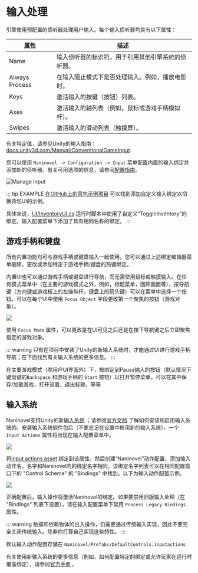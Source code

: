 # 输入处理

引擎使用预配置的侦听器处理用户输入。每个输入侦听器均具有以下属性：


属性 | 描述
--- | ---
Name | 输入侦听器的标识符。用于引用其他引擎系统的侦听器。
Always Process | 在输入阻止模式下是否处理输入。例如，播放电影时。
Keys | 激活输入的按键（按钮）列表。
Axes | 激活输入的轴列表（例如，鼠标或游戏手柄模拟杆）。
Swipes | 激活输入的滑动列表（触摸屏）。

有关特定值，请参见Unity的输入指南：[docs.unity3d.com/Manual/ConventionalGameInput](https://docs.unity3d.com/Manual/ConventionalGameInput.html).

您可以使用 `Naninovel -> Configuration -> Input` 菜单配置内置的输入绑定并添加新的侦听器。有关可用选项的信息，请参阅[配置指南](/zh/guide/configuration.md#输入)。

![Manage Input](https://i.gyazo.com/2f97539323c9fc36124e286856a36f84.png)

::: tip EXAMPLE
[在GitHub上的背包示例项目](https://github.com/Naninovel/Inventory) 可以找到添加自定义输入绑定以切换背包UI的示例。

具体来说，[UI/InventoryUI.cs](https://github.com/Naninovel/Inventory/blob/master/Assets/NaninovelInventory/Runtime/UI/InventoryUI.cs#L215) 运行时脚本中使用了自定义“ToggleInventory”的绑定。输入配置菜单下添加了具有相同名称的绑定。
:::

## 游戏手柄和键盘

所有内置功能均可与游戏手柄或键盘输入一起使用。您可以通过上述绑定编辑器菜单删除，更改或添加特定于游戏手柄/键盘的热键绑定。

内置UI也可以通过游戏手柄或键盘进行导航，而无需使用鼠标或触摸输入。在任何模式菜单中（在主要的游戏模式之外，例如，标题菜单，回顾画面等），按导航键（方向键或游戏板上的左操纵杆，键盘上的箭头键）可以在菜单中选择一个按钮。可以在每个UI中使用 `Focus Object` 字段更改第一个聚焦的按钮（游戏对象）。

![](https://i.gyazo.com/809d4c423d1696a075d5fb73370d48fa.png)

使用 `Focus Mode` 属性，可以更改是在UI可见之后还是在按下导航键之后立即聚焦指定的游戏对象。

::: warning
只有在项目中安装了Unity的新输入系统时，才能通过UI进行游戏手柄导航；在下面找到有关输入系统的更多信息。
:::

在主要游戏模式（除用户UI界面外）下，按绑定到Pause输入的按钮（默认情况下键盘键的`Backspace` 和游戏手柄的 `Start` 按钮）以打开暂停菜单，可以在其中保存/加载游戏，打开设置，退出标题，等等

## 输入系统

Naninovel支持Unity的新[输入系统](https://blogs.unity3d.com/2019/10/14/introducing-the-new-input-system/) ；请参阅[官方文档](https://docs.unity3d.com/Packages/com.unity.inputsystem@1.0/manual/Installation.html)        了解如何安装和启用输入系统的。安装输入系统软件包后（不要忘记在设置中启用新的输入系统），一个 `Input Actions` 属性将出现在输入配置菜单中。

![](https://i.gyazo.com/7c6d767c0f3443e1999fe14917080eb1.png)

将[input actions asset](https://docs.unity3d.com/Packages/com.unity.inputsystem@1.0/manual/ActionAssets.html?q=input%20actions%20asset) 绑定到该属性，然后创建“Naninovel”动作配置，添加输入动作名，名字和Naninovel内的绑定名字相同。该绑定名字列表可以在相同配置窗口下的 "Control Scheme" 的 "Bindings" 中找到。以下为输入动作配置示例。

![](https://i.gyazo.com/36d1951519e4f671509c7136a83d9958.png)

正确配置后，输入操作将激活Naninovel的绑定。如果要禁用旧版输入处理（在 "Bindings" 列表下设置），请在输入配置菜单下禁用 `Process Legacy Bindings` 属性。

::: warning
触摸和依赖物体的出入操作，仍需要通过传统输入实现，因此不要完全关闭传统输入。除非你打算自己实现这些特性。
:::

默认输入动作配置存储在 `Naninovel/Prefabs/DefaultControls.inputactions`

有关使用新输入系统的更多信息（例如，如何配置特定的绑定或允许玩家在运行时覆盖绑定），请参阅[官方手册](https://docs.unity3d.com/Packages/com.unity.inputsystem@1.0/manual) 。
